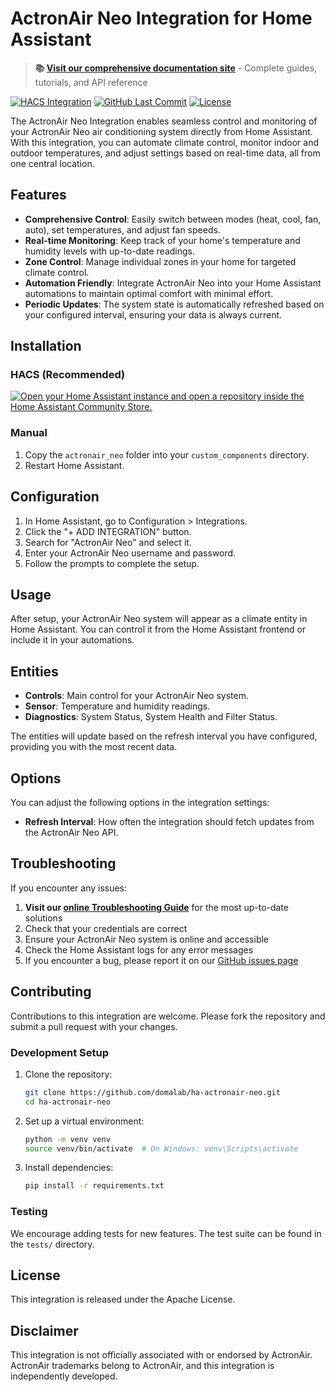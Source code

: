 
# ActronAir Neo Integration for Home Assistant

> **📚 [Visit our comprehensive documentation site](https://actronair-neo.domalab.net/)** - Complete guides, tutorials, and API reference

[![HACS Integration][hacsbadge]][hacs]
[![GitHub Last Commit](https://img.shields.io/github/last-commit/domalab/ha-actronair-neo?style=for-the-badge)](https://github.com/domalab/ha-actronair-neo/commits/main)
[![License](https://img.shields.io/github/license/domalab/ha-actronair-neo?style=for-the-badge)](./LICENSE)

The ActronAir Neo Integration enables seamless control and monitoring of your ActronAir Neo air conditioning system directly from Home Assistant. With this integration, you can automate climate control, monitor indoor and outdoor temperatures, and adjust settings based on real-time data, all from one central location.

## Features

- **Comprehensive Control**: Easily switch between modes (heat, cool, fan, auto), set temperatures, and adjust fan speeds.
- **Real-time Monitoring**: Keep track of your home's temperature and humidity levels with up-to-date readings.
- **Zone Control**: Manage individual zones in your home for targeted climate control.
- **Automation Friendly**: Integrate ActronAir Neo into your Home Assistant automations to maintain optimal comfort with minimal effort.
- **Periodic Updates**: The system state is automatically refreshed based on your configured interval, ensuring your data is always current.

## Installation

### HACS (Recommended)

[![Open your Home Assistant instance and open a repository inside the Home Assistant Community Store.](https://my.home-assistant.io/badges/hacs_repository.svg)](https://my.home-assistant.io/redirect/hacs_repository/?owner=domalab&repository=ha-actronair-neo&category=integration)

### Manual

1. Copy the `actronair_neo` folder into your `custom_components` directory.
2. Restart Home Assistant.

## Configuration

1. In Home Assistant, go to Configuration > Integrations.
2. Click the "+ ADD INTEGRATION" button.
3. Search for "ActronAir Neo" and select it.
4. Enter your ActronAir Neo username and password.
5. Follow the prompts to complete the setup.

## Usage

After setup, your ActronAir Neo system will appear as a climate entity in Home Assistant. You can control it from the Home Assistant frontend or include it in your automations.

## Entities

- **Controls**: Main control for your ActronAir Neo system.
- **Sensor**: Temperature and humidity readings.
- **Diagnostics**: System Status, System Health and Filter Status.

The entities will update based on the refresh interval you have configured, providing you with the most recent data.

## Options

You can adjust the following options in the integration settings:

- **Refresh Interval**: How often the integration should fetch updates from the ActronAir Neo API.

## Troubleshooting

If you encounter any issues:

1. **Visit our [online Troubleshooting Guide](https://actronair-neo.domalab.net/user/troubleshooting/)** for the most up-to-date solutions
2. Check that your credentials are correct
3. Ensure your ActronAir Neo system is online and accessible
4. Check the Home Assistant logs for any error messages
5. If you encounter a bug, please report it on our [GitHub issues page](https://github.com/domalab/ha-actronair-neo/issues)

## Contributing

Contributions to this integration are welcome. Please fork the repository and submit a pull request with your changes.

### Development Setup

1. Clone the repository:

   ```bash
   git clone https://github.com/domalab/ha-actronair-neo.git
   cd ha-actronair-neo
   ```

2. Set up a virtual environment:

   ```bash
   python -m venv venv
   source venv/bin/activate  # On Windows: venv\Scripts\activate
   ```

3. Install dependencies:

   ```bash
   pip install -r requirements.txt
   ```

### Testing

We encourage adding tests for new features. The test suite can be found in the `tests/` directory.

## License

This integration is released under the Apache License.

## Disclaimer

This integration is not officially associated with or endorsed by ActronAir. ActronAir trademarks belong to ActronAir, and this integration is independently developed.

[hacs]: https://github.com/custom-components/hacs
[hacsbadge]: https://img.shields.io/badge/HACS-Default-orange.svg?style=for-the-badge
